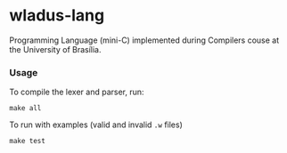 # wladus-lang
Programming Language (mini-C) implemented during Compilers couse at the University of Brasília.

### Usage
To compile the lexer and parser, run:
```
make all
```

To run with examples (valid and invalid `.w` files)

```
make test
```
